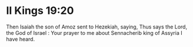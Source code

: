 # II Kings 19:20

Then Isaiah the son of Amoz sent to Hezekiah, saying, Thus says the Lord, the God of Israel : Your prayer to me about Sennacherib king of Assyria I have heard.
